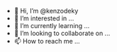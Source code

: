 - 👋 Hi, I’m @kenzodeky
- 👀 I’m interested in ...
- 🌱 I’m currently learning ...
- 💞️ I’m looking to collaborate on ...
- 📫 How to reach me ...

<!---
kenzodeky/kenzodeky is a ✨ special ✨ repository because its `README.md` (this file) appears on your GitHub profile.
You can click the Preview link to take a look at your changes.
--->
